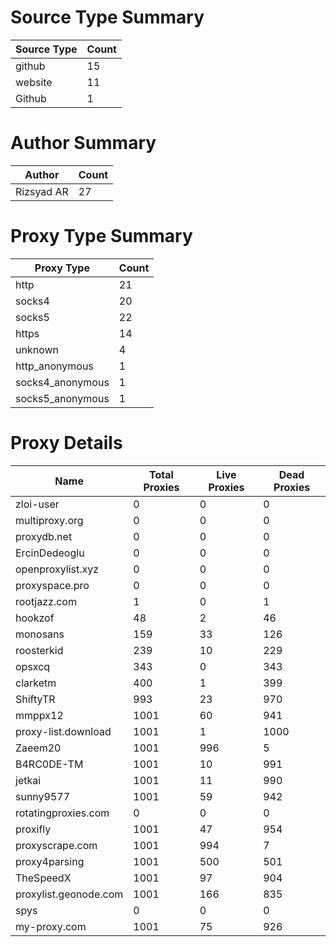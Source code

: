 # Source Type Summary

| Source Type | Count |
|-------------|-------|
| github | 15 |
| website | 11 |
| Github | 1 |


# Author Summary

| Author | Count |
|--------|-------|
| Rizsyad AR | 27 |


# Proxy Type Summary

| Proxy Type | Count |
|------------|-------|
| http | 21 |
| socks4 | 20 |
| socks5 | 22 |
| https | 14 |
| unknown | 4 |
| http_anonymous | 1 |
| socks4_anonymous | 1 |
| socks5_anonymous | 1 |


# Proxy Details

| Name | Total Proxies | Live Proxies | Dead Proxies |
|------|---------------|--------------|---------------|
| zloi-user | 0 | 0 | 0 |
| multiproxy.org | 0 | 0 | 0 |
| proxydb.net | 0 | 0 | 0 |
| ErcinDedeoglu | 0 | 0 | 0 |
| openproxylist.xyz | 0 | 0 | 0 |
| proxyspace.pro | 0 | 0 | 0 |
| rootjazz.com | 1 | 0 | 1 |
| hookzof | 48 | 2 | 46 |
| monosans | 159 | 33 | 126 |
| roosterkid | 239 | 10 | 229 |
| opsxcq | 343 | 0 | 343 |
| clarketm | 400 | 1 | 399 |
| ShiftyTR | 993 | 23 | 970 |
| mmppx12 | 1001 | 60 | 941 |
| proxy-list.download | 1001 | 1 | 1000 |
| Zaeem20 | 1001 | 996 | 5 |
| B4RC0DE-TM | 1001 | 10 | 991 |
| jetkai | 1001 | 11 | 990 |
| sunny9577 | 1001 | 59 | 942 |
| rotatingproxies.com | 0 | 0 | 0 |
| proxifly | 1001 | 47 | 954 |
| proxyscrape.com | 1001 | 994 | 7 |
| proxy4parsing | 1001 | 500 | 501 |
| TheSpeedX | 1001 | 97 | 904 |
| proxylist.geonode.com | 1001 | 166 | 835 |
| spys | 0 | 0 | 0 |
| my-proxy.com | 1001 | 75 | 926 |
